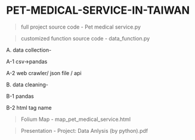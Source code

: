 # PET-MEDICAL-SERVICE-IN-TAIWAN
>full project source code - Pet medical service.py

>customized function source code - data_function.py

A. data collection-

A-1 csv->pandas

A-2 web crawler/ json file / api  

B. data cleaning-

B-1 pandas

B-2 html tag name

>Folium Map - map_pet_medical_service.html

>Presentation - Project: Data Anlysis (by python).pdf
